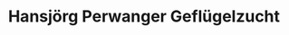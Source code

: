 ---
title: "Hansjörg Perwanger Geflügelzucht"
url: /bobingen/hansjoerg-perwanger-gefluegelzucht/
shop: Hofladen
---